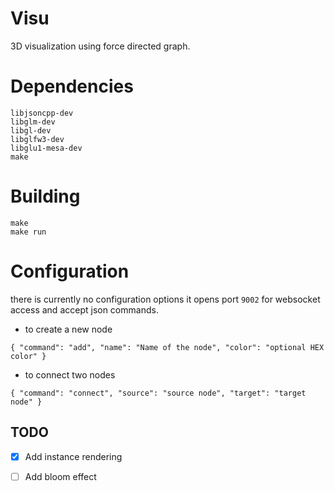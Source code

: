 # Visu

3D visualization using force directed graph.

# Dependencies

```
libjsoncpp-dev
libglm-dev
libgl-dev
libglfw3-dev
libglu1-mesa-dev
make
```

# Building

```
make
make run
```

# Configuration

there is currently no configuration options
it opens port `9002` for websocket access and accept json commands.


- to create a new node

```
{ "command": "add", "name": "Name of the node", "color": "optional HEX color" }
```

- to connect two nodes

```
{ "command": "connect", "source": "source node", "target": "target node" }
```

## TODO

- [x] Add instance rendering
- [ ] Add bloom effect


